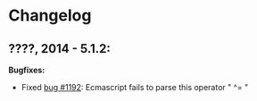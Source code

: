 # Changelog

## ????, 2014 - 5.1.2:

**Bugfixes:**

* Fixed [bug #1192]: Ecmascript fails to parse this operator " ^= "

[bug #1192]: https://sourceforge.net/p/pmd/bugs/1192/
